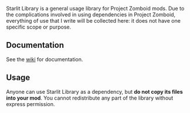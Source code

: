 Starlit Library is a general usage library for Project Zomboid mods. Due to the complications involved in using dependencies in Project Zomboid, everything of use that I write will be collected here: it does not have one specific scope or purpose.

## Documentation
See the [wiki](https://github.com/demiurgeQuantified/StarlitLibrary/wiki) for documentation.

## Usage
Anyone can use Starlit Library as a dependency, but **do not copy its files into your mod**. You cannot redistribute any part of the library without express permission.
